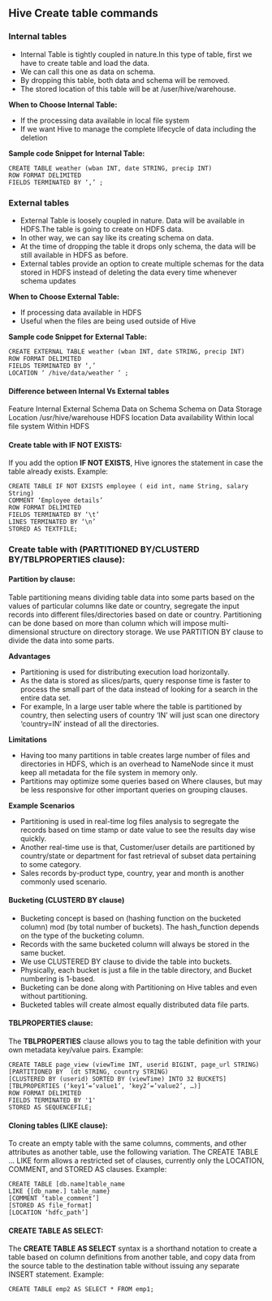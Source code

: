 ## Hive Create table commands
### Internal tables

- Internal Table is tightly coupled in nature.In this type of table, first we have to create table and load the data.
- We can call this one as data on schema.
- By dropping this table, both data and schema will be removed.
- The stored location of this table will be at /user/hive/warehouse.

**When to Choose Internal Table:**
- If the processing data available in local file system
- If we want Hive to manage the complete lifecycle of data including the deletion

**Sample code Snippet for Internal Table:**
```
CREATE TABLE weather (wban INT, date STRING, precip INT) 
ROW FORMAT DELIMITED 
FIELDS TERMINATED BY ‘,’ ;
```

### External tables
- External Table is loosely coupled in nature. Data will be available in HDFS.The table is going to create on HDFS data.
- In other way, we can say like its creating schema on data.
- At the time of dropping the table it drops only schema, the data will be still available in HDFS as before.
- External tables provide an option to create multiple schemas for the data stored in HDFS instead of deleting the data every time whenever schema updates

**When to Choose External Table:**
- If processing data available in HDFS
- Useful when the files are being used outside of Hive

**Sample code Snippet for External Table:**
```
CREATE EXTERNAL TABLE weather (wban INT, date STRING, precip INT) 
ROW FORMAT DELIMITED 
FIELDS TERMINATED BY ‘,’ 
LOCATION ‘ /hive/data/weather ‘ ;
```

#### Difference between Internal Vs External tables
Feature	Internal	External
Schema	Data on Schema	Schema on Data
Storage Location	/usr/hive/warehouse	HDFS location
Data availability	Within local file system	Within HDFS

#### Create table with IF NOT EXISTS: 
If you add the option **IF NOT EXISTS**, Hive ignores the statement in case the table already exists.
Example:
```
CREATE TABLE IF NOT EXISTS employee ( eid int, name String, salary String)
COMMENT ‘Employee details’
ROW FORMAT DELIMITED
FIELDS TERMINATED BY ‘\t’
LINES TERMINATED BY ‘\n’
STORED AS TEXTFILE;
```

### Create table with (PARTITIONED BY/CLUSTERD BY/TBLPROPERTIES clause):
#### Partition by clause:
Table partitioning means dividing table data into some parts based on the values of particular columns like date or country, segregate the input records into different files/directories based on date or country.
Partitioning can be done based on more than column which will impose multi-dimensional structure on directory storage.
We use PARTITION BY clause to divide the data into some parts.

**Advantages**
- Partitioning is used for distributing execution load horizontally.
- As the data is stored as slices/parts, query response time is faster to process the small part of the data instead of looking for a search in the entire data set.
- For example, In a large user table where the table is partitioned by country, then selecting users of country ‘IN’ will just scan one directory ‘country=IN’ instead of all the directories.

**Limitations**
- Having too many partitions in table creates large number of files and directories in HDFS, which is an overhead to NameNode since it must keep all metadata for the file system in memory only.
- Partitions may optimize some queries based on Where clauses, but may be less responsive for other important queries on grouping clauses.

**Example Scenarios**
- Partitioning is used in real-time log files analysis to segregate the records based on time stamp or date value to see the results day wise quickly.
- Another real-time use is that, Customer/user details are partitioned by country/state or department for fast retrieval of subset data pertaining to some category.
- Sales records by-product type, country, year and month is another commonly used scenario.

#### Bucketing (CLUSTERD BY clause)
- Bucketing concept is based on (hashing function on the bucketed column) mod (by total number of buckets). The hash_function depends on the type of the bucketing column.
- Records with the same bucketed column will always be stored in the same bucket.
- We use CLUSTERED BY clause to divide the table into buckets.
- Physically, each bucket is just a file in the table directory, and Bucket numbering is 1-based.
- Bucketing can be done along with Partitioning on Hive tables and even without partitioning.
- Bucketed tables will create almost equally distributed data file parts.

#### TBLPROPERTIES clause:
The **TBLPROPERTIES** clause allows you to tag the table definition with your own metadata key/value pairs.
Example:
```
CREATE TABLE page_view (viewTime INT, userid BIGINT, page_url STRING)
[PARTITIONED BY  (dt STRING, country STRING)
[CLUSTERED BY (userid) SORTED BY (viewTime) INTO 32 BUCKETS]
[TBLPROPERTIES (‘key1’=’value1’, ‘key2’=’value2’, …)]
ROW FORMAT DELIMITED
FIELDS TERMINATED BY '1'
STORED AS SEQUENCEFILE;
```

#### Cloning tables (LIKE clause):
To create an empty table with the same columns, comments, and other attributes as another table, use the following variation. The CREATE TABLE ... LIKE form allows a restricted set of clauses, currently only the LOCATION, COMMENT, and STORED AS clauses.
Example:
```
CREATE TABLE [db.name]table_name
LIKE {[db_name.] table_name}
[COMMENT ‘table_comment’]
[STORED AS file_format]
[LOCATION ‘hdfc_path’]
```

#### CREATE TABLE AS SELECT:
The **CREATE TABLE AS SELECT** syntax is a shorthand notation to create a table based on column definitions from another table, and copy data from the source table to the destination table without issuing any separate INSERT statement.
Example:
```
CREATE TABLE emp2 AS SELECT * FROM emp1;
```






